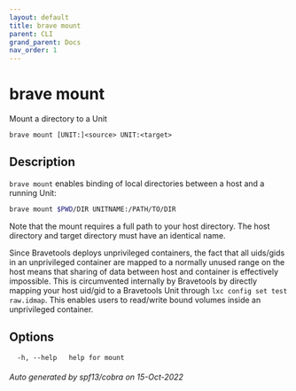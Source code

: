 ```yaml
---
layout: default
title: brave mount
parent: CLI
grand_parent: Docs
nav_order: 1
---
```


# brave mount

Mount a directory to a Unit

```
brave mount [UNIT:]<source> UNIT:<target>
```

## Description

`brave mount` enables binding of local directories between a host and a running Unit:

```bash
brave mount $PWD/DIR UNITNAME:/PATH/TO/DIR
```

Note that the mount requires a full path to your host directory. The host directory and target directory must have an identical name.

Since Bravetools deploys unprivileged containers, the fact that all uids/gids in an unprivileged container are mapped to a normally unused range on the host means that sharing of data between host and container is effectively impossible. This is circumvented internally by Bravetools by directly mapping your host uid/gid to a Bravetools Unit through `lxc config set test raw.idmap`. This enables users to read/write bound volumes inside an unprivileged container.

## Options

```
  -h, --help   help for mount
```

###### Auto generated by spf13/cobra on 15-Oct-2022
